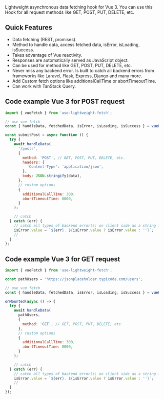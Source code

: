 Lightweight asynchronous data fetching hook for Vue 3. You can use this Hook for all request methods like GET, POST, PUT, DELETE, etc.

## Quick Features

- Data fetching (REST, promises).
- Method to handle data, access fetched data, isError, isLoading, isSuccess.
- Takes advantage of Vue reactivity.
- Responses are automatically served as JavaScript object.
- Can be used for method like GET, POST, PUT, DELETE, etc.
- Never miss any backend error. Is built to catch all backend errors from frameworks like Laravel, Flask, Express, Django and many more.
- Add Custom fetch options like additionalCallTime or abortTimeoutTime.
- Can work with TanStack Query.

## Code example Vue 3 for POST request

```js
import { vueFetch } from 'use-lightweight-fetch';

// use vue fetch
const { handleData, fetchedData, isError, isLoading, isSuccess } = vueFetch();

const submitPost = async function () {
  try {
    await handleData(
      '/posts',
      {
        method: 'POST', // GET, POST, PUT, DELETE, etc.
        headers: {
          'Content-Type': 'application/json',
        },
        body: JSON.stringify(data),
      },
      // custom options
      {
        additionalCallTime: 300,
        abortTimeoutTime: 8000,
      }
    );

    // catch
  } catch (err) {
    // catch all types of backend error(s) on client side as a string for your app
    isError.value = `${err}. ${isError.value ? isError.value : ''}`;
    //
  }
};
```

## Code example Vue 3 for GET request

```js
import { vueFetch } from 'use-lightweight-fetch';

const pathUsers = 'https://jsonplaceholder.typicode.com/users';

// use vue fetch
const { handleData, fetchedData, isError, isLoading, isSuccess } = vueFetch();

onMounted(async () => {
  try {
    await handleData(
      pathUsers,
      {
        method: 'GET', // GET, POST, PUT, DELETE, etc.
      },
      // custom options
      {
        additionalCallTime: 300,
        abortTimeoutTime: 8000,
      }
    );

    // catch
  } catch (err) {
    // catch all types of backend error(s) on client side as a string for your app
    isError.value = `${err}. ${isError.value ? isError.value : ''}`;
    //
  }
});
```
